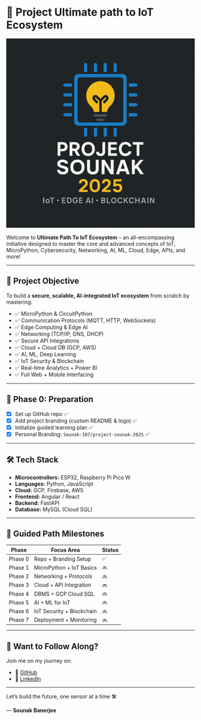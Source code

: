 
# 🚀 Project Ultimate path to IoT Ecosystem

![Logo](logo.png)

Welcome to **Ultimate Path To IoT Ecosystem** – an all-encompassing initiative designed to master the core and advanced concepts of IoT, MicroPython, Cybersecurity, Networking, AI, ML, Cloud, Edge, APIs, and more!

---

## 🌟 Project Objective

To build a **secure, scalable, AI-integrated IoT ecosystem** from scratch by mastering:

- ✅ MicroPython & CircuitPython
- ✅ Communication Protocols (MQTT, HTTP, WebSockets)
- ✅ Edge Computing & Edge AI
- ✅ Networking (TCP/IP, DNS, DHCP)
- ✅ Secure API Integrations
- ✅ Cloud + Cloud DB (GCP, AWS)
- ✅ AI, ML, Deep Learning
- ✅ IoT Security & Blockchain
- ✅ Real-time Analytics + Power BI
- ✅ Full Web + Mobile Interfacing

---

## 🧠 Phase 0: Preparation

- [x] Set up GitHub repo ✅
- [x] Add project branding (custom README & logo) ✅
- [x] Initialize guided learning plan ✅
- [x] Personal Branding: `Sounak-107/project-sounak-2025` ✅

---

## 🛠️ Tech Stack

- **Microcontrollers:** ESP32, Raspberry Pi Pico W
- **Languages:** Python, JavaScript
- **Cloud:** GCP, Firebase, AWS
- **Frontend:** Angular / React
- **Backend:** FastAPI
- **Database:** MySQL (Cloud SQL)

---

## 🔰 Guided Path Milestones

| Phase | Focus Area | Status |
|-------|-------------|--------|
| Phase 0 | Repo + Branding Setup | ✅ |
| Phase 1 | MicroPython + IoT Basics | 🔜 |
| Phase 2 | Networking + Protocols | 🔜 |
| Phase 3 | Cloud + API Integration | 🔜 |
| Phase 4 | DBMS + GCP Cloud SQL | 🔜 |
| Phase 5 | AI + ML for IoT | 🔜 |
| Phase 6 | IoT Security + Blockchain | 🔜 |
| Phase 7 | Deployment + Monitoring | 🔜 |

---

## 🧩 Want to Follow Along?

Join me on my journey on:
- 🔗 [GitHub](https://github.com/Sounak-107/project-ultimate-path-to-IoT-Ecosystem)
- 🔗 [LinkedIn](https://www.linkedin.com/in/sounak-banerjee-innovation?utm_source=share&utm_campaign=share_via&utm_content=profile&utm_medium=android_app)
---

Let’s build the future, one sensor at a time 🛠️

— **Sounak Banerjee**
